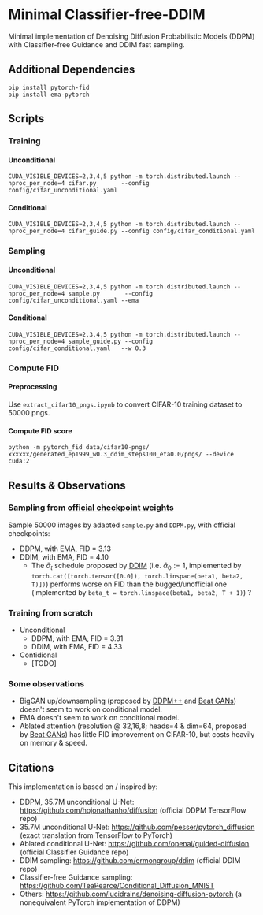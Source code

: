 # Minimal Classifier-free-DDIM
Minimal implementation of Denoising Diffusion Probabilistic Models (DDPM) with Classifier-free Guidance and DDIM fast sampling.

## Additional Dependencies
```
pip install pytorch-fid
pip install ema-pytorch
```

## Scripts

### Training
#### Unconditional
`CUDA_VISIBLE_DEVICES=2,3,4,5 python -m torch.distributed.launch --nproc_per_node=4 cifar.py       --config config/cifar_unconditional.yaml`
#### Conditional
`CUDA_VISIBLE_DEVICES=2,3,4,5 python -m torch.distributed.launch --nproc_per_node=4 cifar_guide.py --config config/cifar_conditional.yaml`

### Sampling
#### Unconditional
`CUDA_VISIBLE_DEVICES=2,3,4,5 python -m torch.distributed.launch --nproc_per_node=4 sample.py       --config config/cifar_unconditional.yaml --ema`
#### Conditional
`CUDA_VISIBLE_DEVICES=2,3,4,5 python -m torch.distributed.launch --nproc_per_node=4 sample_guide.py --config config/cifar_conditional.yaml   --w 0.3`

### Compute FID
#### Preprocessing
Use `extract_cifar10_pngs.ipynb` to convert CIFAR-10 training dataset to 50000 pngs.
#### Compute FID score
`python -m pytorch_fid data/cifar10-pngs/ xxxxxx/generated_ep1999_w0.3_ddim_steps100_eta0.0/pngs/ --device cuda:2`

## Results & Observations
### Sampling from [official checkpoint weights](https://github.com/pesser/pytorch_diffusion)
Sample 50000 images by adapted `sample.py` and `DDPM.py`, with official checkpoints:
- DDPM, with EMA, FID = 3.13
- DDIM, with EMA, FID = 4.10
    - The $\bar\alpha_t$ schedule proposed by [DDIM](https://arxiv.org/pdf/2010.02502.pdf) (i.e. $\bar\alpha_0 := 1$, implemented by `torch.cat([torch.tensor([0.0]), torch.linspace(beta1, beta2, T)])`) performs worse on FID than the bugged/unofficial one (implemented by `beta_t = torch.linspace(beta1, beta2, T + 1)`) ?
### Training from scratch
- Unconditional
  - DDPM, with EMA, FID = 3.31
  - DDIM, with EMA, FID = 4.33
- Contidional
  - [TODO]

### Some observations
- BigGAN up/downsampling (proposed by [DDPM++](https://openreview.net/pdf?id=PxTIG12RRHS) and [Beat GANs](https://papers.nips.cc/paper/2021/file/49ad23d1ec9fa4bd8d77d02681df5cfa-Paper.pdf)) doesn't seem to work on conditional model.
- EMA doesn't seem to work on conditional model.
- Ablated attention (resolution @ 32,16,8; heads=4 & dim=64, proposed by [Beat GANs](https://papers.nips.cc/paper/2021/file/49ad23d1ec9fa4bd8d77d02681df5cfa-Paper.pdf)) has little FID improvement on CIFAR-10, but costs heavily on memory & speed.

## Citations
This implementation is based on / inspired by:
- DDPM, 35.7M unconditional U-Net: https://github.com/hojonathanho/diffusion (official DDPM TensorFlow repo)
- 35.7M unconditional U-Net: https://github.com/pesser/pytorch_diffusion (exact translation from TensorFlow to PyTorch)
- Ablated conditional U-Net: https://github.com/openai/guided-diffusion (official Classifier Guidance repo)
- DDIM sampling: https://github.com/ermongroup/ddim (official DDIM repo)
- Classifier-free Guidance sampling: https://github.com/TeaPearce/Conditional_Diffusion_MNIST
- Others: https://github.com/lucidrains/denoising-diffusion-pytorch (a nonequivalent PyTorch implementation of DDPM)